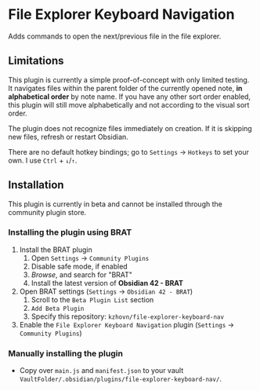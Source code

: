 # File Explorer Keyboard Navigation

Adds commands to open the next/previous file in the file explorer.

## Limitations
This plugin is currently a simple proof-of-concept with only limited testing. It navigates files within the parent folder of the currently opened note, **in alphabetical order** by note name. If you have any other sort order enabled, this plugin will still move alphabetically and not according to the visual sort order.

The plugin does not recognize files immediately on creation. If it is skipping new files, refresh or restart Obsidian.

There are no default hotkey bindings; go to `Settings` -> `Hotkeys` to set your own. I use `Ctrl` + `↓`/`↑`.

## Installation

This plugin is currently in beta and cannot be installed through the community plugin store.

### Installing the plugin using BRAT

1. Install the BRAT plugin
    1. Open `Settings` -> `Community Plugins`
    2. Disable safe mode, if enabled
    3. *Browse*, and search for "BRAT"
    4. Install the latest version of **Obsidian 42 - BRAT**
2. Open BRAT settings (`Settings` -> `Obsidian 42 - BRAT`)
    1. Scroll to the `Beta Plugin List` section
    2. `Add Beta Plugin`
    3. Specify this repository: `kzhovn/file-explorer-keyboard-nav`
3. Enable the `File Explorer Keyboard Navigation` plugin (`Settings` -> `Community Plugins`)

### Manually installing the plugin

- Copy over `main.js` and `manifest.json` to your vault `VaultFolder/.obsidian/plugins/file-explorer-keyboard-nav/`.